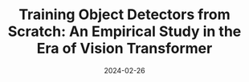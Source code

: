 ---
title: "Training Object Detectors from Scratch: An Empirical Study in the Era of Vision Transformer"
collection: publications
authors: '<strong>Weixiang Hong</strong>, Wang Ren, <a href="https://scholar.google.com/citations?hl=en&user=1aLVp4UAAAAJ">Jiangwei Lao</a>, <a href="https://scholar.google.com/citations?user=vH97Cd4AAAAJ&hl=en">Lele Xie</a>, <a href="https://ourenvironment.berkeley.edu/people/liheng-zhong">Liheng Zhong</a>, <a href="https://scholar.google.com/citations?hl=en&user=gz_hWPoAAAAJ">Jian Wang</a>, <a href="https://scholar.google.com/citations?hl=en&user=8SCEv-YAAAAJ">Jingdong Chen</a>, <a href="https://www.port.ac.uk/about-us/structure-and-governance/our-people/our-staff/honghai-liu">Honghai Liu</a>, <a href="http://chuwei.website">Wei Chu</a>'
date: 2024-02-26
venue: 'International Journal of Computer Vision (IJCV)'
paperurl: 'https://link.springer.com/article/10.1007/s11263-024-01988-x'
---